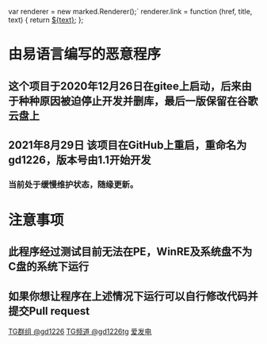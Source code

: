 var renderer = new marked.Renderer();`
renderer.link = function (href, title, text) {
    return <a href="${href}" title="${text}" target="_blank">${text}</a>;
};
# 由易语言编写的恶意程序
## 这个项目于2020年12月26日在gitee上启动，后来由于种种原因被迫停止开发并删库，最后一版保留在谷歌云盘上
## 2021年8月29日 该项目在GitHub上重启，重命名为gd1226，版本号由1.1开始开发
### 当前处于缓慢维护状态，随缘更新。
# 注意事项
## 此程序经过测试目前无法在PE，WinRE及系统盘不为C盘的系统下运行
## 如果你想让程序在上述情况下运行可以自行修改代码并提交Pull request
<a href="https://t.me/gd1226" target="_blank">TG群组 @gd1226</a>
<a href="https://t.me/gd1226tg" target="_blank">TG频道 @gd1226tg</a>
<a href="https://afdian.net/@gd1226" target="_blank">爱发电</a>
